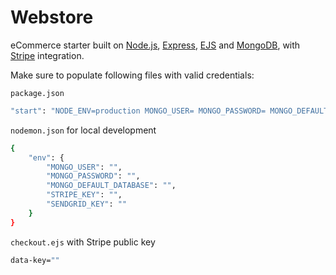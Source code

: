 # Webstore

eCommerce starter built on [Node.js](https://nodejs.org/), [Express](https://expressjs.com/), [EJS](https://ejs.co/) and [MongoDB](https://www.mongodb.com/), with [Stripe](https://stripe.com/) integration.

Make sure to populate following files with valid credentials:

`package.json`
```bash
"start": "NODE_ENV=production MONGO_USER= MONGO_PASSWORD= MONGO_DEFAULT_DATABASE= STRIPE_KEY= node app.js"
```

`nodemon.json` for local development
```bash
{
    "env": {
        "MONGO_USER": "",
        "MONGO_PASSWORD": "",
        "MONGO_DEFAULT_DATABASE": "",
        "STRIPE_KEY": "",
        "SENDGRID_KEY": ""
    }
}
```

`checkout.ejs` with Stripe public key
```bash
data-key=""
```
